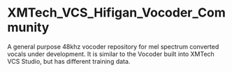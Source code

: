 # XMTech_VCS_Hifigan_Vocoder_Community
A general purpose 48khz vocoder repository for mel spectrum converted vocals under development. It is similar to the Vocoder built into XMTech VCS Studio, but has different training data.
